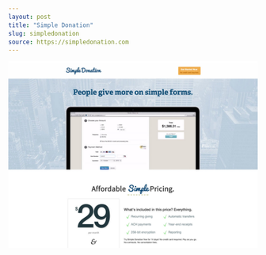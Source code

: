 ```yaml
---
layout: post
title: "Simple Donation"
slug: simpledonation
source: https://simpledonation.com
---
```


<img src="/screenshots/simpledonation.jpg">
